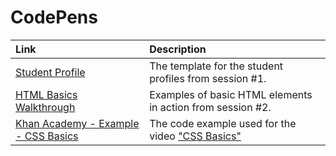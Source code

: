 # CodePens

| Link | Description |
| :--- | :--- |
| [Student Profile](https://codepen.io/winf-hsos/pen/dqxzrO) | The template for the student profiles from session \#1. |
| [HTML Basics Walkthrough](https://codepen.io/winf-hsos/pen/jeONQR) | Examples of basic HTML elements in action from session \#2. |
| [Khan Academy - Example - CSS Basics](https://codepen.io/winf-hsos/pen/GYpyVb) | The code example used for the video ["CSS Basics"](https://www.youtube.com/watch?v=dC34rfY8Eyk) |



